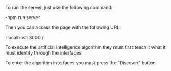 To run the server, just use the following command:

-npm run server

Then you can access the page with the following URL:

-localhost: 3000 /

To execute the artificial intelligence algorithm they must first teach it what it must identify through the interfaces.

To enter the algorithm interfaces you must press the "Discover" button.